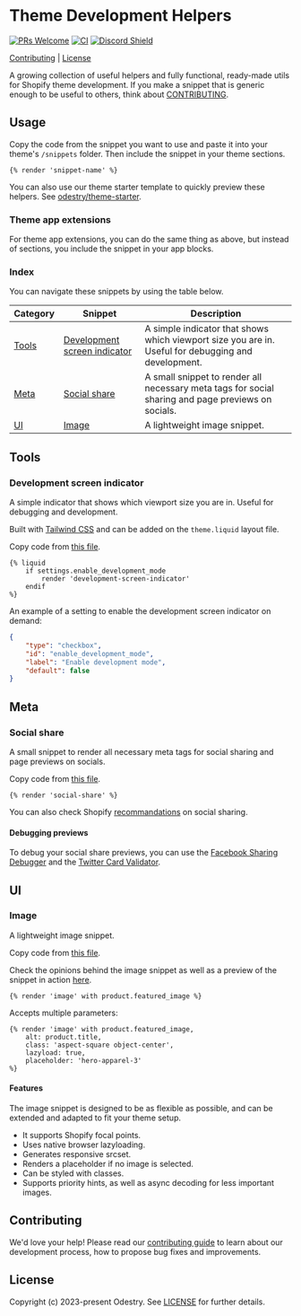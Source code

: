 # Theme Development Helpers

[![PRs Welcome](https://img.shields.io/badge/PRs-welcome-brightgreen.svg?style=flat&colorA=338fbb&colorB=1c1c1c&logoColor=ffffff)](https://github.com/odestry/.github/blob/main/CONTRIBUTING.md)
[![CI](https://img.shields.io/github/actions/workflow/status/odestry/theme-development-helpers/ci.yml?style=flat&label=CI&colorA=338fbb&colorB=1c1c1c&logoColor=ffffff)](https://github.com/odestry/theme-development-helpers/blob/main/.github/workflows/ci.yml)
[![Discord Shield](https://img.shields.io/discord/983602196493004820?style=flat&colorA=338fbb&colorB=1c1c1c&label=discord&logo=discord&logoColor=ffffff)](https://discord.gg/blanklob-community-983602196493004820)

[Contributing](#contributing) |
[License](#license)

A growing collection of useful helpers and fully functional, ready-made utils for Shopify theme development. If you make a snippet that is generic enough to be useful to others, think about [CONTRIBUTING](#contributing).

## Usage

Copy the code from the snippet you want to use and paste it into your theme's `/snippets` folder. Then include the snippet in your theme sections.

```liquid
{% render 'snippet-name' %}
```

You can also use our theme starter template to quickly preview these helpers. See [odestry/theme-starter](https://github.com/odestry/theme-starter).

### Theme app extensions

For theme app extensions, you can do the same thing as above, but instead of sections, you include the snippet in your app blocks.

### Index

You can navigate these snippets by using the table below.

| Category | Snippet | Description |
| --- | --- | --- |
| [Tools](#tools) | [Development screen indicator](#development-screen-indicator) | A simple indicator that shows which viewport size you are in. Useful for debugging and development.
| [Meta](#meta) | [Social share](#social-share) | A small snippet to render all necessary meta tags for social sharing and page previews on socials. |
| [UI](#ui) | [Image](#image) | A lightweight image snippet. |

## Tools

### Development screen indicator

A simple indicator that shows which viewport size you are in. Useful for debugging and development.

Built with [Tailwind CSS](https://tailwindcss.com) and can be added on the `theme.liquid` layout file.

Copy code from [this file](./tools/development-screen-indicator.liquid).

```liquid
{% liquid 
    if settings.enable_development_mode
        render 'development-screen-indicator' 
    endif
%}
```

An example of a setting to enable the development screen indicator on demand:

```json
{
    "type": "checkbox",
    "id": "enable_development_mode",
    "label": "Enable development mode",
    "default": false
}
```

## Meta

### Social share

A small snippet to render all necessary meta tags for social sharing and page previews on socials.

Copy code from [this file](./meta/social-share.liquid).

```liquid
{% render 'social-share' %}
```

You can also check Shopify [recommandations](https://help.shopify.com/manual/online-store/images/showing-social-media-thumbnail-images) on social sharing.

#### Debugging previews

To debug your social share previews, you can use the [Facebook Sharing Debugger](https://developers.facebook.com/tools/debug/) and the [Twitter Card Validator](https://cards-dev.twitter.com/validator).

## UI

### Image

A lightweight image snippet.

Copy code from [this file](./ui/image.liquid).

Check the opinions behind the image snippet as well as a preview of the snippet in action [here](https://github.com/odestry/theme-image).

```liquid
{% render 'image' with product.featured_image %}
```

Accepts multiple parameters:

```liquid
{% render 'image' with product.featured_image,
    alt: product.title,
    class: 'aspect-square object-center',
    lazyload: true,
    placeholder: 'hero-apparel-3'
%}
```

#### Features

The image snippet is designed to be as flexible as possible, and can be extended and adapted to fit your theme setup.

- It supports Shopify focal points.
- Uses native browser lazyloading.
- Generates responsive srcset.
- Renders a placeholder if no image is selected.
- Can be styled with classes.
- Supports priority hints, as well as async decoding for less important images.

## Contributing

We'd love your help! Please read our [contributing guide](https://github.com/odestry/.github/blob/main/CONTRIBUTING.md) to learn about our development process, how to propose bug fixes and improvements.

## License

Copyright (c) 2023-present Odestry. See [LICENSE](/LICENSE.md) for further details.
